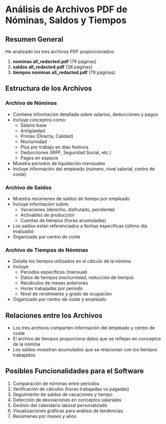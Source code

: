 # Análisis de Archivos PDF de Nóminas, Saldos y Tiempos

## Resumen General
He analizado los tres archivos PDF proporcionados:
1. **nominas all_redacted.pdf** (76 páginas)
2. **saldos all_redacted.pdf** (38 páginas)
3. **tiempos nominas all_redacted.pdf** (79 páginas)

## Estructura de los Archivos

### Archivo de Nóminas
- Contiene información detallada sobre salarios, deducciones y pagos
- Incluye conceptos como:
  - Salario base
  - Antigüedad
  - Primas (Directa, Calidad)
  - Nocturnidad
  - Plus por trabajo en días festivos
  - Deducciones (IRPF, Seguridad Social, etc.)
  - Pagos en especie
- Muestra periodos de liquidación mensuales
- Incluye información del empleado (número, nivel salarial, centro de coste)

### Archivo de Saldos
- Muestra resúmenes de saldos de tiempo por empleado
- Incluye información sobre:
  - Vacaciones (derecho, disfrutado, pendiente)
  - Activables de producción
  - Cuentas de tiempos (horas acumuladas)
- Los saldos están referenciados a fechas específicas (último día evaluado)
- Organizado por centro de coste

### Archivo de Tiempos de Nóminas
- Detalla los tiempos utilizados en el cálculo de la nómina
- Incluye:
  - Periodos específicos (mensual)
  - Datos de tiempos (nocturnidad, reducción de tiempo)
  - Recálculos de meses anteriores
  - Horas trabajadas por periodo
  - Nivel de rendimiento y grado de ocupación
- Organizado por centro de coste y empleado

## Relaciones entre los Archivos
- Los tres archivos comparten información del empleado y centro de coste
- El archivo de tiempos proporciona datos que se reflejan en conceptos de la nómina
- Los saldos muestran acumulados que se relacionan con los tiempos trabajados

## Posibles Funcionalidades para el Software
1. Comparación de nóminas entre periodos
2. Verificación de cálculos (horas trabajadas vs pagadas)
3. Seguimiento de saldos de vacaciones y tiempo
4. Detección de desviaciones en conceptos salariales
5. Gestión del calendario laboral personalizado
6. Visualizaciones gráficas para análisis de tendencias
7. Resúmenes por meses y años
